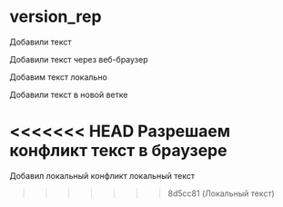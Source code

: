 ﻿# version_rep
Добавили текст

Добавили текст через веб-браузер


Добавим текст локально

Добавили текст в новой ветке

<<<<<<< HEAD
Разрешаем конфликт текст в браузере
=======
Добавил локальный конфликт локальный текст
>>>>>>> 8d5cc81 (Локальный текст)
